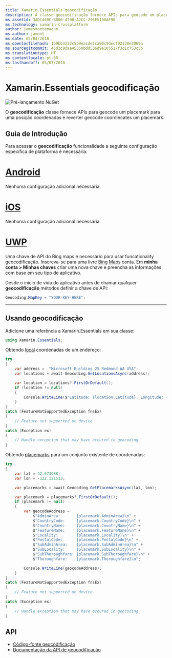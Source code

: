```yaml
---
title: Xamarin.Essentials geocodificação
description: A classe geocodificação fornece APIs para geocode um placemark para uma posição coordenadas e reverter geocode coordincates um placemark.
ms.assetid: 3ADC440C-B000-4708-A2CC-296F5160AF90
ms.technology: xamarin-crossplatform
author: jamesmontemagno
ms.author: jamont
ms.date: 05/04/2018
ms.openlocfilehash: 1b9bb3232c5b9eacde5ca90c9decf02138e3069a
ms.sourcegitcommit: 46d3c9daa45350bdd536d9e105517f3c1c753c5b
ms.translationtype: HT
ms.contentlocale: pt-BR
ms.lasthandoff: 05/07/2018
---
```

# <a name="xamarinessentials-geocoding"></a>Xamarin.Essentials geocodificação

![Pré-lançamento NuGet](~/media/shared/pre-release.png)

O **geocodificação** classe fornece APIs para geocode um placemark para uma posição coordenadas e reverter geocode coordincates um placemark.

## <a name="getting-started"></a>Guia de Introdução

Para acessar o **geocodificação** funcionalidade a seguinte configuração específica de plataforma é necessária.

# <a name="androidtabandroid"></a>[Android](#tab/android)

Nenhuma configuração adicional necessária.

# <a name="iostabios"></a>[iOS](#tab/ios)

Nenhuma configuração adicional necessária.

# <a name="uwptabuwp"></a>[UWP](#tab/uwp)

Uma chave de API do Bing maps é necessário para usar funcationality geocodificação. Inscreva-se para uma livre [Bing Maps](https://www.bingmapsportal.com/) conta. Em **minha conta > Minhas chaves** criar uma nova chave e preencha as informações com base em seu tipo de aplicativo.

Desde o início de vida do aplicativo antes de chamar qualquer **geocodificação** métodos definir a chave de API:

```csharp
Geocoding.MapKey = "YOUR-KEY-HERE";
```

-----

## <a name="using-geocoding"></a>Usando geocodificação

Adicione uma referência a Xamarin.Essentials em sua classe:

```csharp
using Xamarin.Essentials;
```

Obtendo [local](xref:Xamarin.Essentials.Location) coordenadas de um endereço:

```csharp
try
{
    var address =  "Microsoft Building 25 Redmond WA USA";
    var locations = await Geocoding.GetLocationsAsync(address);

    var location = locations?.FirstOrDefault();
    if (location != null)
    {
        Console.WriteLine($"Latitude: {location.Latitude}, Longitude: {location.Longitude}");
    }
}
catch (FeatureNotSupportedException fnsEx)
{
    // Feature not supported on device
}
catch (Exception ex)
{
    // Handle exception that may have occured in geocoding
}
```

Obtendo [placemarks](xref:Xamarin.Essentials.Placemark) para um conjunto existente de coordenadas:

```csharp
try
{
    var lat = 47.673988;
    var lon = -122.121513;

    var placemarks = await Geocoding.GetPlacemarksAsync(lat, lon);

    var placemark = placemarks?.FirstOrDefault();
    if (placemark != null)
    {
        var geocodeAddress =
            $"AdminArea:       {placemark.AdminArea}\n" +
            $"CountryCode:     {placemark.CountryCode}\n" +
            $"CountryName:     {placemark.CountryName}\n" +
            $"FeatureName:     {placemark.FeatureName}\n" +
            $"Locality:        {placemark.Locality}\n" +
            $"PostalCode:      {placemark.PostalCode}\n" +
            $"SubAdminArea:    {placemark.SubAdminArea}\n" +
            $"SubLocality:     {placemark.SubLocality}\n" +
            $"SubThoroughfare: {placemark.SubThoroughfare}\n" +
            $"Thoroughfare:    {placemark.Thoroughfare}\n";

        Console.WriteLine(geocodeAddress);
    }
}
catch (FeatureNotSupportedException fnsEx)
{
    // Feature not supported on device
}
catch (Exception ex)
{
    // Handle exception that may have occured in geocoding
}
```

## <a name="api"></a>API

- [Código-fonte geocodificação](https://github.com/xamarin/Essentials/tree/master/Essentials/Geocoding)
- [Documentação da API de geocodificação](xref:Xamarin.Essentials.Geocoding)
